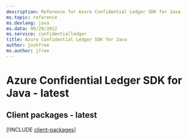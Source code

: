 ```yaml
---
description: Reference for Azure Confidential Ledger SDK for Java
ms.topic: reference
ms.devlang: java
ms.data: 09/29/2022
ms.service: confidentialledger
title: Azure Confidential Ledger SDK for Java
author: joshfree
ms.author: jfree
---
```

# Azure Confidential Ledger SDK for Java - latest

## Client packages - latest
[!INCLUDE [client-packages](confidential-ledger-client-index.md)]
